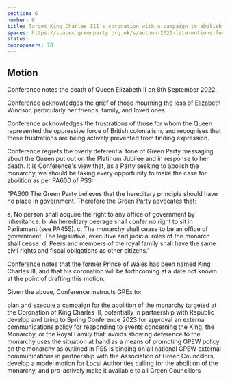 ```yaml
---
section: G
number: 6
title: Target King Charles III's coronation with a campaign to abolish the monarchy
spaces: https://spaces.greenparty.org.uk/s/autumn-2022-late-motions-forum/?contentId=108390
status: 
coproposers: 78
---
```

## Motion
Conference notes the death of Queen Elizabeth II on 8th September 2022.

Conference acknowledges the grief of those mourning the loss of Elizabeth Windsor, particularly her friends, family, and loved ones.

Conference acknowledges the frustrations of those for whom the Queen represented the oppressive force of British colonialism, and recognises that these frustrations are being actively prevented from finding expression.

Conference regrets the overly deferential tone of Green Party messaging about the Queen put out on the Platinum Jubilee and in response to her death. It is Conference's view that, as a Party seeking to abolish the monarchy, we should be taking every opportunity to make the case for abolition as per PA600 of PSS:

"PA600 The Green Party believes that the hereditary principle should have no place in government. Therefore the Green Party advocates that:

a. No person shall acquire the right to any office of government by inheritance.
b. An hereditary peerage shall confer no right to sit in Parliament (see PA455).
c. The monarchy shall cease to be an office of government. The legislative, executive and judicial roles of the monarch shall cease.
d. Peers and members of the royal family shall have the same civil rights and fiscal obligations as other citizens."

Conference notes that the former Prince of Wales has been named King Charles III, and that his coronation will be forthcoming at a date not known at the point of drafting this motion.

Given the above, Conference instructs GPEx to:

plan and execute a campaign for the abolition of the monarchy targeted at the Coronation of King Charles III, potentially in partnership with Republic
develop and bring to Spring Conference 2023 for approval an external communications policy for responding to events concerning the King, the Monarchy, or the Royal Family that:
avoids showing deference to the monarchy
uses the situation at hand as a means of promoting GPEW policy on the monarchy as outlined in PSS
is binding on all national GPEW external communications
in partnership with the Association of Green Councillors, develop a model motion for Local Authorities calling for the abolition of the monarchy, and pro-actively make it available to all Green Councillors
